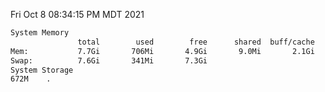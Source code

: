Fri Oct  8 08:34:15 PM MDT 2021
```bash
System Memory
               total        used        free      shared  buff/cache   available
Mem:           7.7Gi       706Mi       4.9Gi       9.0Mi       2.1Gi       6.7Gi
Swap:          7.6Gi       341Mi       7.3Gi
System Storage
672M	.
```

